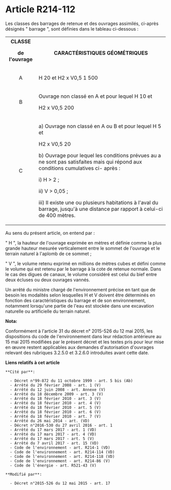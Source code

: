 # Article R214-112

Les classes des barrages de retenue et des ouvrages assimilés, ci-après désignés " barrage ", sont définies dans le tableau
ci-dessous :

<table>
  <tbody>
    <tr>
      <th>CLASSE

de l'ouvrage</th>
      <th>CARACTÉRISTIQUES GÉOMÉTRIQUES</th>
    </tr>
    <tr>
      <td align="center">

A</td>
      <td align="left">

H 20 et H2 x V0,5 1 500</td>
    </tr>
    <tr>
      <td align="center">

B</td>
      <td>

Ouvrage non classé en A et pour lequel H 10 et

H2 x V0,5 200

</td>
    </tr>
    <tr>
      <td align="center">

C</td>
      <td>

a) Ouvrage non classé en A ou B et pour lequel H 5 et

H2 x V0,5 20

b) Ouvrage pour lequel les conditions prévues au a ne sont pas satisfaites mais qui répond aux conditions cumulatives ci-
après :

i) H > 2 ;

ii) V > 0,05 ;

iii) Il existe une ou plusieurs habitations à l'aval du barrage, jusqu'à une distance par rapport à celui-ci de 400 mètres.

</td>
    </tr>
  </tbody>
</table>

Au sens du présent article, on entend par :

" H ", la hauteur de l'ouvrage exprimée en mètres et définie comme la plus grande hauteur mesurée verticalement entre le
sommet de l'ouvrage et le terrain naturel à l'aplomb de ce sommet ;

" V ", le volume retenu exprimé en millions de mètres cubes et défini comme le volume qui est retenu par le barrage à la cote
de retenue normale. Dans le cas des digues de canaux, le volume considéré est celui du bief entre deux écluses ou deux
ouvrages vannés.

Un arrêté du ministre chargé de l'environnement précise en tant que de besoin les modalités selon lesquelles H et V doivent
être déterminés en fonction des caractéristiques du barrage et de son environnement, notamment lorsqu'une partie de l'eau est
stockée dans une excavation naturelle ou artificielle du terrain naturel.

**Nota:**

Conformément à l'article 31 du décret n° 2015-526 du 12 mai 2015, les dispositions du code de l'environnement dans leur
rédaction antérieure au 15 mai 2015 modifiées par le présent décret et les textes pris pour leur mise en œuvre restent
applicables aux demandes d'autorisation d'ouvrages relevant des rubriques 3.2.5.0 et 3.2.6.0 introduites avant cette date.

**Liens relatifs à cet article**

	**Cité par**:

	  - Décret n°99-872 du 11 octobre 1999 - art. 5 bis (Ab)
	  - Arrêté du 29 février 2008 - art. 1 (V)
	  - Arrêté du 12 juin 2008 - art. Annexe (V)
	  - Arrêté du 18 décembre 2009 - art. 3 (V)
	  - Arrêté du 18 février 2010 - art. 3 (V)
	  - Arrêté du 18 février 2010 - art. 4 (V)
	  - Arrêté du 18 février 2010 - art. 5 (V)
	  - Arrêté du 18 février 2010 - art. 6 (V)
	  - Arrêté du 18 février 2010 - art. 7 (V)
	  - Arrêté du 26 mai 2014 - art. (VD)
	  - Décret n°2016-530 du 27 avril 2016 - art. 1
	  - Arrêté du 17 mars 2017 - art. 1 (VD)
	  - Arrêté du 17 mars 2017 - art. 4 (VD)
	  - Arrêté du 17 mars 2017 - art. 5 (V)
	  - Arrêté du 7 avril 2017 - art. 15 (VD)
	  - Code de l'environnement - art. R214-1 (VD)
	  - Code de l'environnement - art. R214-114 (VD)
	  - Code de l'environnement - art. R214-118 (VD)
	  - Code de l'environnement - art. R214-86 (V)
	  - Code de l'énergie - art. R521-43 (V)

	**Modifié par**:

	  - Décret n°2015-526 du 12 mai 2015 - art. 17
